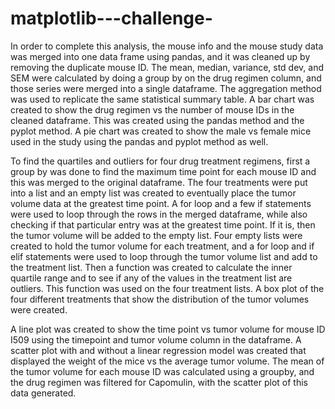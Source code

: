 # matplotlib---challenge-

In order to complete this analysis, the mouse info and the mouse study data was merged into one data frame using pandas, and it was cleaned up by removing the duplicate mouse ID. The mean, median, variance, std dev, and SEM were calculated by doing a group by on the drug regimen column, and those series were merged into a single dataframe. The aggregation method was used to replicate the same statistical summary table. A bar chart was created to show the drug regimen vs the number of mouse IDs in the cleaned dataframe. This was created using the pandas method and the pyplot method. A pie chart was created to show the male vs female mice used in the study using the pandas and pyplot method as well.

To find the quartiles and outliers for four drug treatment regimens, first a group by was done to find the maximum time point for each mouse ID and this was merged to the original dataframe. The four treatments were put into a list and an empty list was created to eventually place the tumor volume data at the greatest time point. A for loop and a few if statements were used to loop through the rows in the merged dataframe, while also checking if that particular entry was at the greatest time point. If it is, then the tumor volume will be added to the empty list. Four empty lists were created to hold the tumor volume for each treatment, and a for loop and if elif statements were used to loop through the tumor volume list and add to the treatment list. Then a function was created to calculate the inner quartile range and to see if any of the values in the treatment list are outliers. This function was used on the four treatment lists. A box plot of the four different treatments that show the distribution of the tumor volumes were created. 

A line plot was created to show the time point vs tumor volume for mouse ID I509 using the timepoint and tumor volume column in the dataframe. A scatter plot with and without a linear regression model was created that displayed the weight of the mice vs the average tumor volume. The mean of the tumor volume for each mouse ID was calculated using a groupby, and the drug regimen was filtered for Capomulin, with the scatter plot of this data generated.
